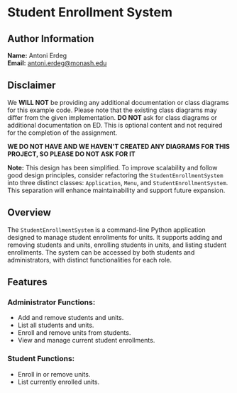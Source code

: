 # Student Enrollment System

## Author Information

**Name:** Antoni Erdeg  
**Email:** [antoni.erdeg@monash.edu](mailto:antoni.erdeg@monash.edu)


## Disclaimer

We **WILL NOT** be providing any additional documentation or class diagrams for this example code. Please note that the existing class diagrams may differ from the given implementation. **DO NOT** ask for class diagrams or additional documentation on ED. This is optional content and not required for the completion of the assignment.

**WE DO NOT HAVE AND WE HAVEN'T CREATED ANY DIAGRAMS FOR THIS PROJECT, SO PLEASE DO NOT ASK FOR IT**

**Note:** This design has been simplified. To improve scalability and follow good design principles, consider refactoring the `StudentEnrollmentSystem` into three distinct classes: `Application`, `Menu`, and `StudentEnrollmentSystem`. This separation will enhance maintainability and support future expansion.

## Overview

The `StudentEnrollmentSystem` is a command-line Python application designed to manage student enrollments for units. It supports adding and removing students and units, enrolling students in units, and listing student enrollments. The system can be accessed by both students and administrators, with distinct functionalities for each role.

## Features

### Administrator Functions:
- Add and remove students and units.
- List all students and units.
- Enroll and remove units from students.
- View and manage current student enrollments.

### Student Functions:
- Enroll in or remove units.
- List currently enrolled units.